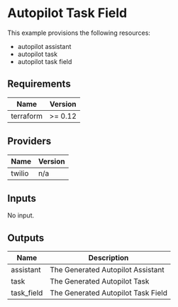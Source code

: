 # Autopilot Task Field

This example provisions the following resources:

- autopilot assistant
- autopilot task
- autopilot task field

## Requirements

| Name      | Version |
| --------- | ------- |
| terraform | >= 0.12 |

## Providers

| Name   | Version |
| ------ | ------- |
| twilio | n/a     |

## Inputs

No input.

## Outputs

| Name       | Description                        |
| ---------- | ---------------------------------- |
| assistant  | The Generated Autopilot Assistant  |
| task       | The Generated Autopilot Task       |
| task_field | The Generated Autopilot Task Field |
